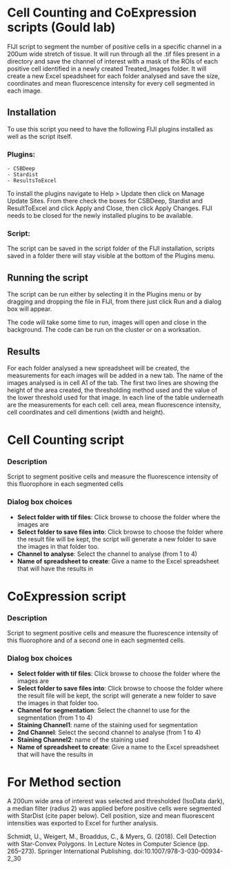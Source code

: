 # Cell Counting and CoExpression scripts (Gould lab)

FIJI script to segment the number of positive cells in a specific channel in a 200um wide stretch of tissue. It will run through all the .tif files present in a directory and save the channel of interest with a mask of the ROIs of each positive cell identified in a newly created Treated_Images folder. It will create a new Excel speadsheet for each folder analysed and save the size, coordinates and mean fluorescence intensity for every cell segmented in each image.


##     Installation
To use this script you need to have the following FIJI plugins installed as well as the script itself. 

### Plugins: 
    - CSBDeep
    - Stardist
    - ResultsToExcel
 To install the plugins navigate to Help > Update then click on Manage Update Sites. From there check the boxes for CSBDeep, Stardist and ResultToExcel and click Apply and Close, then click Apply Changes. 
 FIJI needs to be closed for the newly installed plugins to be available.  
 
### Script:
The script can be saved in the script folder of the FIJI installation, scripts saved in a folder there will stay visible at the bottom of the Plugins menu.

##     Running the script
The script can be run either by selecting it in the Plugins menu or by dragging and dropping the file in FIJI, from there just click Run and a dialog box will appear.

The code will take some time to run, images will open and close in the background. The code can be run on the cluster or on a worksation.

##     Results
For each folder analysed a new spreadsheet will be created, the measurements for each images will be added in a new tab.
The name of the images analysed is in cell A1 of the tab. The first two lines are showing the height of the area created, the thresholding method used and the value of the lower threshold used for that image.
In each line of the table underneath are the measurements for each cell: cell area, mean fluorescence intensity, cell coordinates and cell dimentions (width and height).


# Cell Counting script
###     Description
Script to segment positive cells and measure the fluorescence intensity of this fluorophore in each segmented cells
###     Dialog box choices
- **Select folder with tif files**: Click browse to choose the folder where the images are
- **Select folder to save files into**: Click browse to choose the folder where the result file will be kept, the script will generate a new folder to save the images in that folder too.   
- **Channel to analyse**: Select the channel to analyse (from 1 to 4)
- **Name of spreadsheet to create**: Give a name to the Excel spreadsheet that will have the results in


# CoExpression script
###      Description
Script to segment positive cells and measure the fluorescence intensity of this fluorophore and of a second one in each segmented cells.
###      Dialog box choices
- **Select folder with tif files**: Click browse to choose the folder where the images are
- **Select folder to save files into**: Click browse to choose the folder where the result file will be kept, the script will generate a new folder to save the images in that folder too.   
- **Channel for segmentation**: Select the channel to use for the segmentation (from 1 to 4)
- **Staining Channel1**: name of the staining used for segmentation
- **2nd Channel**: Select the second channel to analyse (from 1 to 4)
- **Staining Channel2**: name of the staining used
- **Name of spreadsheet to create**: Give a name to the Excel spreadsheet that will have the results in


# For Method section
A 200um wide area of interest was selected and thresholded (IsoData dark), a median filter (radius 2) was applied before positive cells were segmented with StarDist (cite paper below). Cell position, size and mean fluorescent intensities was exported to Excel for further analysis.


Schmidt, U., Weigert, M., Broaddus, C., & Myers, G. (2018). Cell Detection with Star-Convex Polygons. In Lecture Notes in Computer Science (pp. 265–273). Springer International Publishing. doi:10.1007/978-3-030-00934-2_30
